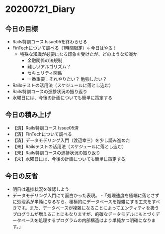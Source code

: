 # 20200721_Diary

## 今日の目標

- Rails特訓コース Issue05を終わらせる
- FinTechについて調べる（1時間限定）←今日はやる！
  - 特殊な知識が必要になる印象を受けたが、どのような知識か
    - 金融関係の法規制
    - 難しいアルゴリズム？
    - セキュリティ関係
    - 一番重要：それやりたい？ 勉強したい？
- Railsテストの活用法（スケジュールに落とし込む）
- Rails特訓コースの進捗状況の振り返り
- 水曜日には、今後の計画についても簡単に策定する

## 今日の積み上げ

- 【済】Rails特訓コース Issue05済
- 【済】FinTechについて調べる
- 【済】データモデリング入門（渡辺幸三）を少し読み進めた
- 【未】Railsテストの活用法（スケジュールに落とし込む）
- 【未】Rails特訓コースの進捗状況の振り返り
- 【未】水曜日には、今後の計画についても簡単に策定する

## 今日の反省

- 明日は進捗状況を確認しよう
- データモデリング入門にて面白かった表現。
 -「処理速度を極端に落とさずに処理系が単純になるなら、積極的にデータベースを複雑にする工夫をすべきです。また、データベースが複雑になることによってエンティティを扱うプログラムが増えることにもなりますが、的確なデータモデルにもとづくデータベースを処理するプログラムの内部構造はより単純かつ明確になります。」
